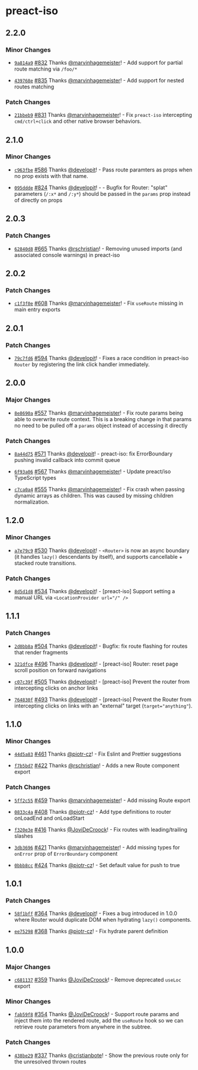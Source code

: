 # preact-iso

## 2.2.0

### Minor Changes

- [`9a814a9`](https://github.com/preactjs/wmr/commit/9a814a95e76883254c3e9861170259ddd6d9ac0c) [#832](https://github.com/preactjs/wmr/pull/832) Thanks [@marvinhagemeister](https://github.com/marvinhagemeister)! - Add support for partial route matching via `/foo/*`

* [`439768e`](https://github.com/preactjs/wmr/commit/439768e6ef3e0a69fe872196f2b3f05bd3bbfcb6) [#835](https://github.com/preactjs/wmr/pull/835) Thanks [@marvinhagemeister](https://github.com/marvinhagemeister)! - Add support for nested routes matching

### Patch Changes

- [`21bbeb9`](https://github.com/preactjs/wmr/commit/21bbeb9a9a58e2c3c59f9db2cec1c651e5bbf5f8) [#831](https://github.com/preactjs/wmr/pull/831) Thanks [@marvinhagemeister](https://github.com/marvinhagemeister)! - Fix `preact-iso` intercepting `cmd/ctrl+click` and other native browser behaviors.

## 2.1.0

### Minor Changes

- [`c963fbe`](https://github.com/preactjs/wmr/commit/c963fbec5cac7d45a65ffa9cd05d937e56fc5aa6) [#586](https://github.com/preactjs/wmr/pull/586) Thanks [@developit](https://github.com/developit)! - Pass route paramters as props when no prop exists with that name.

* [`095ddde`](https://github.com/preactjs/wmr/commit/095dddefbb5b56d0a897716513977a99f38665bf) [#824](https://github.com/preactjs/wmr/pull/824) Thanks [@developit](https://github.com/developit)! - - Bugfix for Router: "splat" parameters (`/:x*` and `/:y*`) should be passed in the `params` prop instead of directly on props

## 2.0.3

### Patch Changes

- [`62840d8`](https://github.com/preactjs/wmr/commit/62840d82eddf1bda9447c08750fe6886751edee7) [#665](https://github.com/preactjs/wmr/pull/665) Thanks [@rschristian](https://github.com/rschristian)! - Removing unused imports (and associated console warnings) in preact-iso

## 2.0.2

### Patch Changes

- [`c1f3f0e`](https://github.com/preactjs/wmr/commit/c1f3f0e42a053811fe894f91a7bd702247e550d5) [#608](https://github.com/preactjs/wmr/pull/608) Thanks [@marvinhagemeister](https://github.com/marvinhagemeister)! - Fix `useRoute` missing in main entry exports

## 2.0.1

### Patch Changes

- [`79c7fd6`](https://github.com/preactjs/wmr/commit/79c7fd6a5cd46904779a630ac42207e9bf918f1c) [#594](https://github.com/preactjs/wmr/pull/594) Thanks [@developit](https://github.com/developit)! - Fixes a race condition in preact-iso `Router` by registering the link click handler immediately.

## 2.0.0

### Major Changes

- [`8e8690a`](https://github.com/preactjs/wmr/commit/8e8690afee44e6d2bb83201ec3b283a89331995b) [#557](https://github.com/preactjs/wmr/pull/557) Thanks [@marvinhagemeister](https://github.com/marvinhagemeister)! - Fix route params being able to overwrite route context. This is a breaking change in that params no need to be pulled off a `params` object instead of accessing it directly

### Patch Changes

- [`8a44d75`](https://github.com/preactjs/wmr/commit/8a44d756ccb72d32c36e6ed03d618462dd8a6ba3) [#571](https://github.com/preactjs/wmr/pull/571) Thanks [@developit](https://github.com/developit)! - preact-iso: fix ErrorBoundary pushing invalid callback into commit queue

* [`6f93a06`](https://github.com/preactjs/wmr/commit/6f93a06bb2065e5fef15eb4f2bfffbd07bcc616d) [#567](https://github.com/preactjs/wmr/pull/567) Thanks [@marvinhagemeister](https://github.com/marvinhagemeister)! - Update preact/iso TypeScript types

- [`c7ca0a4`](https://github.com/preactjs/wmr/commit/c7ca0a436bfe99ff9d8d15dbad6b111cae40f799) [#555](https://github.com/preactjs/wmr/pull/555) Thanks [@marvinhagemeister](https://github.com/marvinhagemeister)! - Fix crash when passing dynamic arrays as children. This was caused by missing children normalization.

## 1.2.0

### Minor Changes

- [`a7e79c9`](https://github.com/preactjs/wmr/commit/a7e79c9759ec87983bceb83819b5c8387299c867) [#530](https://github.com/preactjs/wmr/pull/530) Thanks [@developit](https://github.com/developit)! - `<Router>` is now an async boundary (it handles `lazy()` descendants by itself), and supports cancellable + stacked route transitions.

### Patch Changes

- [`8d5d1d8`](https://github.com/preactjs/wmr/commit/8d5d1d82d98c7f2e2eaccb92ff6890cf1e2e6139) [#534](https://github.com/preactjs/wmr/pull/534) Thanks [@developit](https://github.com/developit)! - [preact-iso] Support setting a manual URL via `<LocationProvider url="/" />`

## 1.1.1

### Patch Changes

- [`2d0bb8a`](https://github.com/preactjs/wmr/commit/2d0bb8a64783c32cfdaad05563b6293649059ef9) [#504](https://github.com/preactjs/wmr/pull/504) Thanks [@developit](https://github.com/developit)! - Bugfix: fix route flashing for routes that render fragments

* [`321dfce`](https://github.com/preactjs/wmr/commit/321dfced389800e661174e1e304fa8ecab593f96) [#496](https://github.com/preactjs/wmr/pull/496) Thanks [@developit](https://github.com/developit)! - [preact-iso] Router: reset page scroll position on forward navigations

- [`c07c39f`](https://github.com/preactjs/wmr/commit/c07c39fba101e34e673997262f71f80a8488b6d6) [#505](https://github.com/preactjs/wmr/pull/505) Thanks [@developit](https://github.com/developit)! - [preact-iso] Prevent the router from intercepting clicks on anchor links

* [`764830f`](https://github.com/preactjs/wmr/commit/764830fde981e60f67fbc74f7e5b46dcbc98d573) [#493](https://github.com/preactjs/wmr/pull/493) Thanks [@developit](https://github.com/developit)! - [preact-iso] Prevent the Router from intercepting clicks on links with an "external" target (`target="anything"`).

## 1.1.0

### Minor Changes

- [`44d5a83`](https://github.com/preactjs/wmr/commit/44d5a835aa08fc4e4497706045ce26ba13108b0a) [#461](https://github.com/preactjs/wmr/pull/461) Thanks [@piotr-cz](https://github.com/piotr-cz)! - Fix Eslint and Prettier suggestions

* [`f7b5bd7`](https://github.com/preactjs/wmr/commit/f7b5bd77c3d0e599cff43226f903483cefad9539) [#422](https://github.com/preactjs/wmr/pull/422) Thanks [@rschristian](https://github.com/rschristian)! - Adds a new Route component export

### Patch Changes

- [`5ff2c55`](https://github.com/preactjs/wmr/commit/5ff2c559feb83ffed514ed67b5d7f3e2389ef5cc) [#459](https://github.com/preactjs/wmr/pull/459) Thanks [@marvinhagemeister](https://github.com/marvinhagemeister)! - Add missing Route export

* [`0833c4a`](https://github.com/preactjs/wmr/commit/0833c4ad25ceffae461d4d8f8643744cc0b7e080) [#408](https://github.com/preactjs/wmr/pull/408) Thanks [@piotr-cz](https://github.com/piotr-cz)! - Add type definitions to router onLoadEnd and onLoadStart

- [`f320e3e`](https://github.com/preactjs/wmr/commit/f320e3e46cbd66c4d0580c6ec567e335b646ac5c) [#416](https://github.com/preactjs/wmr/pull/416) Thanks [@JoviDeCroock](https://github.com/JoviDeCroock)! - Fix routes with leading/trailing slashes

* [`3db3696`](https://github.com/preactjs/wmr/commit/3db36964afc1f3158d3b5d377d06ccf32b6efadd) [#421](https://github.com/preactjs/wmr/pull/421) Thanks [@marvinhagemeister](https://github.com/marvinhagemeister)! - Add missing types for `onError` prop of `ErrorBoundary` component

- [`0bbb8cc`](https://github.com/preactjs/wmr/commit/0bbb8ccaafb1182b5a0f42ef6208a40d774c73f1) [#424](https://github.com/preactjs/wmr/pull/424) Thanks [@piotr-cz](https://github.com/piotr-cz)! - Set default value for push to true

## 1.0.1

### Patch Changes

- [`58f1bff`](https://github.com/preactjs/wmr/commit/58f1bffd108f45c1ac5759f744f484b5d6a8fcca) [#364](https://github.com/preactjs/wmr/pull/364) Thanks [@developit](https://github.com/developit)! - Fixes a bug introduced in 1.0.0 where Router would duplicate DOM when hydrating `lazy()` components.

* [`ee75298`](https://github.com/preactjs/wmr/commit/ee752988a190ca3ac34c8614b7ac8c8d4d5a5062) [#368](https://github.com/preactjs/wmr/pull/368) Thanks [@piotr-cz](https://github.com/piotr-cz)! - Fix hydrate parent definition

## 1.0.0

### Major Changes

- [`c681137`](https://github.com/preactjs/wmr/commit/c681137b29ec521dcec050cba58ed24089629f1b) [#359](https://github.com/preactjs/wmr/pull/359) Thanks [@JoviDeCroock](https://github.com/JoviDeCroock)! - Remove deprecated `useLoc` export

### Minor Changes

- [`fab59f8`](https://github.com/preactjs/wmr/commit/fab59f88ecf2b6d2085941a4f92ccd3c78684738) [#354](https://github.com/preactjs/wmr/pull/354) Thanks [@JoviDeCroock](https://github.com/JoviDeCroock)! - Support route params and inject them into the rendered route, add the `useRoute` hook so we can retrieve route parameters from anywhere in the subtree.

### Patch Changes

- [`438be29`](https://github.com/preactjs/wmr/commit/438be293346c969384a57f3cfa31931f2722ea5a) [#337](https://github.com/preactjs/wmr/pull/337) Thanks [@cristianbote](https://github.com/cristianbote)! - Show the previous route only for the unresolved thrown routes
